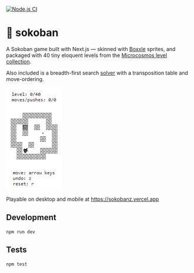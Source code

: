 [![Node.js CI](https://github.com/healeycodes/sokoban/actions/workflows/node.js.yml/badge.svg)](https://github.com/healeycodes/sokoban/actions/workflows/node.js.yml)

# 🧩 sokoban

A Sokoban game built with Next.js — skinned with [Boxxle](https://en.wikipedia.org/wiki/Boxxle) sprites, and packaged with 40 tiny eloquent levels from the [Microcosmos level collection](http://sneezingtiger.com/sokoban/levels/minicosmosText.html).

Also included is a breadth-first search [solver](https://github.com/healeycodes/sokoban/blob/main/game/solver.ts) with a transposition table and move-ordering.

![A Sokoban puzzle.](https://github.com/healeycodes/sokoban/blob/main/preview.png)

Playable on desktop and mobile at https://sokobanz.vercel.app

## Development

```
npm run dev
```

## Tests

```
npm test
```
